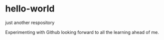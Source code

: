 # hello-world
just another respository

Experimenting with Github looking forward to all the learning ahead of me. 
